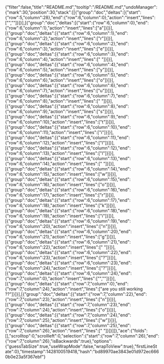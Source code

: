 {"filter":false,"title":"README.md","tooltip":"/README.md","undoManager":{"mark":30,"position":30,"stack":[[{"group":"doc","deltas":[{"start":{"row":5,"column":28},"end":{"row":6,"column":0},"action":"insert","lines":["",""]}]}],[{"group":"doc","deltas":[{"start":{"row":6,"column":0},"end":{"row":6,"column":1},"action":"insert","lines":["a"]}]}],[{"group":"doc","deltas":[{"start":{"row":6,"column":1},"end":{"row":6,"column":2},"action":"insert","lines":["r"]}]}],[{"group":"doc","deltas":[{"start":{"row":6,"column":2},"end":{"row":6,"column":3},"action":"insert","lines":["e"]}]}],[{"group":"doc","deltas":[{"start":{"row":6,"column":3},"end":{"row":6,"column":4},"action":"insert","lines":[" "]}]}],[{"group":"doc","deltas":[{"start":{"row":6,"column":4},"end":{"row":6,"column":5},"action":"insert","lines":["y"]}]}],[{"group":"doc","deltas":[{"start":{"row":6,"column":5},"end":{"row":6,"column":6},"action":"insert","lines":["o"]}]}],[{"group":"doc","deltas":[{"start":{"row":6,"column":6},"end":{"row":6,"column":7},"action":"insert","lines":["u"]}]}],[{"group":"doc","deltas":[{"start":{"row":6,"column":7},"end":{"row":6,"column":8},"action":"insert","lines":[" "]}]}],[{"group":"doc","deltas":[{"start":{"row":6,"column":8},"end":{"row":6,"column":9},"action":"insert","lines":["s"]}]}],[{"group":"doc","deltas":[{"start":{"row":6,"column":9},"end":{"row":6,"column":10},"action":"insert","lines":["t"]}]}],[{"group":"doc","deltas":[{"start":{"row":6,"column":10},"end":{"row":6,"column":11},"action":"insert","lines":["i"]}]}],[{"group":"doc","deltas":[{"start":{"row":6,"column":11},"end":{"row":6,"column":12},"action":"insert","lines":["l"]}]}],[{"group":"doc","deltas":[{"start":{"row":6,"column":12},"end":{"row":6,"column":13},"action":"insert","lines":["l"]}]}],[{"group":"doc","deltas":[{"start":{"row":6,"column":13},"end":{"row":6,"column":14},"action":"insert","lines":[" "]}]}],[{"group":"doc","deltas":[{"start":{"row":6,"column":14},"end":{"row":6,"column":15},"action":"insert","lines":["w"]}]}],[{"group":"doc","deltas":[{"start":{"row":6,"column":15},"end":{"row":6,"column":16},"action":"insert","lines":["o"]}]}],[{"group":"doc","deltas":[{"start":{"row":6,"column":16},"end":{"row":6,"column":17},"action":"insert","lines":["r"]}]}],[{"group":"doc","deltas":[{"start":{"row":6,"column":17},"end":{"row":6,"column":18},"action":"insert","lines":["k"]}]}],[{"group":"doc","deltas":[{"start":{"row":6,"column":18},"end":{"row":6,"column":19},"action":"insert","lines":["i"]}]}],[{"group":"doc","deltas":[{"start":{"row":6,"column":19},"end":{"row":6,"column":20},"action":"insert","lines":["n"]}]}],[{"group":"doc","deltas":[{"start":{"row":6,"column":20},"end":{"row":6,"column":21},"action":"insert","lines":["g"]}]}],[{"group":"doc","deltas":[{"start":{"row":6,"column":21},"end":{"row":6,"column":22},"action":"insert","lines":[" "]}]}],[{"group":"doc","deltas":[{"start":{"row":6,"column":22},"end":{"row":6,"column":23},"action":"insert","lines":["?"]}]}],[{"group":"doc","deltas":[{"start":{"row":6,"column":23},"end":{"row":6,"column":24},"action":"insert","lines":["?"]}]}],[{"group":"doc","deltas":[{"start":{"row":6,"column":24},"end":{"row":7,"column":0},"action":"insert","lines":["",""]}]}],[{"group":"doc","deltas":[{"start":{"row":7,"column":0},"end":{"row":7,"column":24},"action":"insert","lines":["are you still working ??"]}]}],[{"group":"doc","deltas":[{"start":{"row":7,"column":22},"end":{"row":7,"column":23},"action":"insert","lines":["n"]}]}],[{"group":"doc","deltas":[{"start":{"row":7,"column":23},"end":{"row":7,"column":24},"action":"insert","lines":["o"]}]}],[{"group":"doc","deltas":[{"start":{"row":7,"column":24},"end":{"row":7,"column":25},"action":"insert","lines":["w"]}]}],[{"group":"doc","deltas":[{"start":{"row":7,"column":25},"end":{"row":7,"column":26},"action":"insert","lines":[" "]}]}]]},"ace":{"folds":[],"scrolltop":0,"scrollleft":0,"selection":{"start":{"row":7,"column":26},"end":{"row":7,"column":26},"isBackwards":true},"options":{"guessTabSize":true,"useWrapMode":false,"wrapToView":true},"firstLineState":0},"timestamp":1428100519418,"hash":"bd89970ae3843e01d972ec6660b0e23a5f367ebf"}